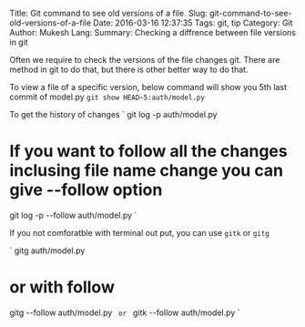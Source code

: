 Title: Git command to see old versions of a file. 
Slug: git-command-to-see-old-versions-of-a-file
Date: 2016-03-16 12:37:35
Tags: git, tip
Category: Git 
Author: Mukesh
Lang: 
Summary: Checking a diffrence between file versions in git

Often we require to check the versions of the file changes git. There are method in git to do that, but there is other better way to do that.   


To view a file of a specific version, below command will show you 5th last commit of model.py
`
git show HEAD~5:auth/model.py
` 

To get the history of changes 
`
git log -p auth/model.py

# If you want to follow all the changes inclusing file name change you can give --follow option
git log -p --follow  auth/model.py
` 

If you not comforatble with terminal out put, you can use `gitk` or `gitg`

`
gitg auth/model.py

# or with follow 
gitg --follow  auth/model.py
` 
or 
`
gitk --follow auth/model.py
` 
